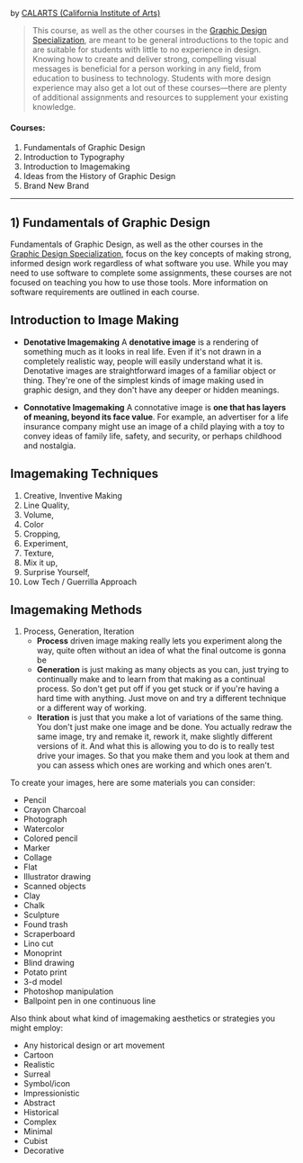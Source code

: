 by [CALARTS (California Institute of Arts)](https://www.coursera.org/specializations/graphic-design)

>This course, as well as the other courses in the [Graphic Design Specialization](https://www.coursera.org/specializations/graphic-design), are meant to be general introductions to the topic and are suitable for students with little to no experience in design. Knowing how to create and deliver strong, compelling visual messages is beneficial for a person working in any field, from education to business to technology. Students with more design experience may also get a lot out of these courses—there are plenty of additional assignments and resources to supplement your existing knowledge.

#### Courses:

1. Fundamentals of Graphic Design
2. Introduction to Typography
3. Introduction to Imagemaking
4. Ideas from the History of Graphic Design
5. Brand New Brand

---

## 1) Fundamentals of Graphic Design

Fundamentals of Graphic Design, as well as the other courses in the [Graphic Design Specialization](https://www.coursera.org/specializations/graphic-design), focus on the key concepts of making strong, informed design work regardless of what software you use. While you may need to use software to complete some assignments, these courses are not focused on teaching you how to use those tools. More information on software requirements are outlined in each course.

## Introduction to Image Making

-   **Denotative Imagemaking**
    A **denotative image** is a rendering of something much as it looks in real life. Even if it's not drawn in a completely realistic way, people will easily understand what it is. Denotative images are straightforward images of a familiar object or thing. They're one of the simplest kinds of image making used in graphic design, and they don't have any deeper or hidden meanings.
    
-   **Connotative Imagemaking**
    A connotative image is **one that has layers of meaning, beyond its face value**. For example, an advertiser for a life insurance company might use an image of a child playing with a toy to convey ideas of family life, safety, and security, or perhaps childhood and nostalgia.
    

## Imagemaking Techniques

1. Creative, Inventive Making
2. Line Quality,
3. Volume,
4. Color
5. Cropping,
6. Experiment,
7. Texture,
8. Mix it up,
9. Surprise Yourself,
10. Low Tech / Guerrilla Approach

## Imagemaking Methods

1.  Process, Generation, Iteration
	- **Process** driven image making really lets you experiment along the way, quite often without an idea of what the final outcome is gonna be
	- **Generation** is just making as many objects as you can, just trying to continually make and to learn from that making as a continual process. So don't get put off if you get stuck or if you're having a hard time with anything. Just move on and try a different technique or a different way of working.
	- **Iteration** is just that you make a lot of variations of the same thing. You don't just make one image and be done. You actually redraw the same image, try and remake it, rework it, make slightly different versions of it. And what this is allowing you to do is to really test drive your images. So that you make them and you look at them and you can assess which ones are working and which ones aren't.

To create your images, here are some materials you can consider:

- Pencil
- Crayon Charcoal
- Photograph
- Watercolor
- Colored pencil
- Marker
- Collage
- Flat
- Illustrator drawing
- Scanned objects
- Clay
- Chalk
- Sculpture
- Found trash
- Scraperboard
- Lino cut
- Monoprint
- Blind drawing
- Potato print
- 3-d model
- Photoshop manipulation
- Ballpoint pen in one continuous line

Also think about what kind of imagemaking aesthetics or strategies you might employ:

- Any historical design or art movement
- Cartoon
- Realistic
- Surreal
- Symbol/icon
- Impressionistic
- Abstract
- Historical
- Complex
- Minimal
- Cubist
- Decorative
